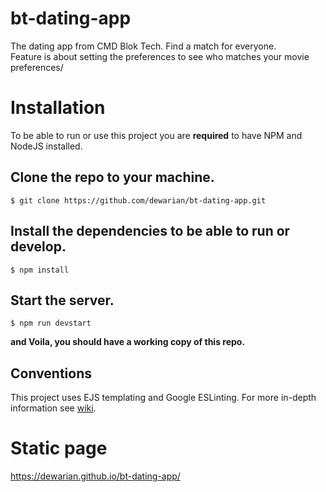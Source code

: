 # bt-dating-app
The dating app from CMD Blok Tech. Find a match for everyone.  
Feature is about setting the preferences to see who matches your movie preferences/

# Installation

To be able to run or use this project you are **required** to have NPM and NodeJS installed.

## Clone the repo to your machine.
```
$ git clone https://github.com/dewarian/bt-dating-app.git
```
## Install the dependencies to be able to run or develop.
```
$ npm install
```
## Start the server.
```
$ npm run devstart
```

**and Voila, you should have a working copy of this repo.**

## Conventions

This project uses EJS templating and Google ESLinting.
For more in-depth information see [wiki](/wiki). 
# Static page
https://dewarian.github.io/bt-dating-app/
